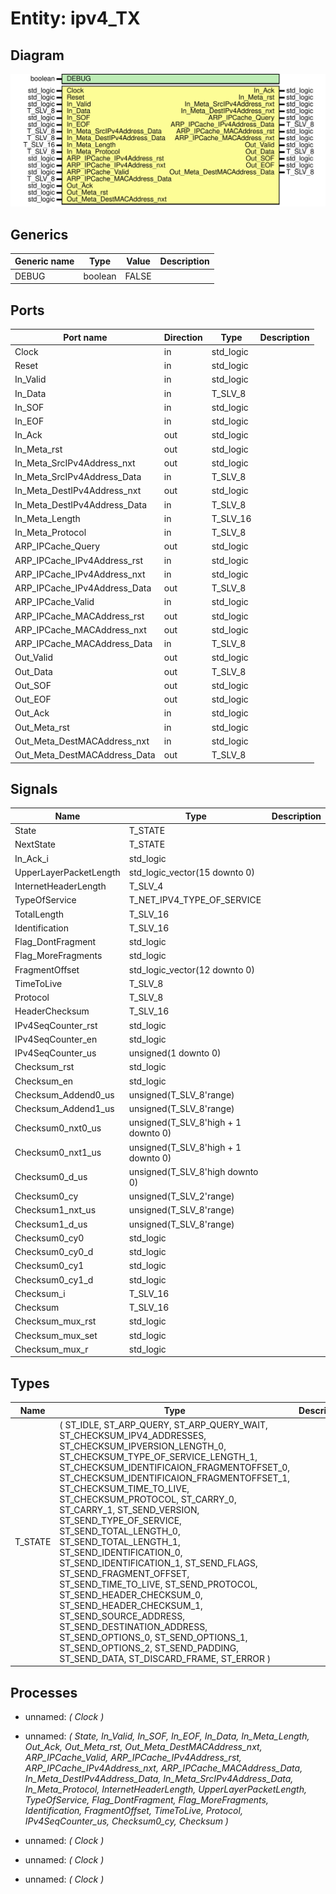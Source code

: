 # Entity: ipv4_TX
## Diagram
![Diagram](ipv4_TX.svg "Diagram")
## Generics
| Generic name | Type    | Value | Description |
| ------------ | ------- | ----- | ----------- |
| DEBUG        | boolean | FALSE |             |
## Ports
| Port name                    | Direction | Type      | Description |
| ---------------------------- | --------- | --------- | ----------- |
| Clock                        | in        | std_logic |             |
| Reset                        | in        | std_logic |             |
| In_Valid                     | in        | std_logic |             |
| In_Data                      | in        | T_SLV_8   |             |
| In_SOF                       | in        | std_logic |             |
| In_EOF                       | in        | std_logic |             |
| In_Ack                       | out       | std_logic |             |
| In_Meta_rst                  | out       | std_logic |             |
| In_Meta_SrcIPv4Address_nxt   | out       | std_logic |             |
| In_Meta_SrcIPv4Address_Data  | in        | T_SLV_8   |             |
| In_Meta_DestIPv4Address_nxt  | out       | std_logic |             |
| In_Meta_DestIPv4Address_Data | in        | T_SLV_8   |             |
| In_Meta_Length               | in        | T_SLV_16  |             |
| In_Meta_Protocol             | in        | T_SLV_8   |             |
| ARP_IPCache_Query            | out       | std_logic |             |
| ARP_IPCache_IPv4Address_rst  | in        | std_logic |             |
| ARP_IPCache_IPv4Address_nxt  | in        | std_logic |             |
| ARP_IPCache_IPv4Address_Data | out       | T_SLV_8   |             |
| ARP_IPCache_Valid            | in        | std_logic |             |
| ARP_IPCache_MACAddress_rst   | out       | std_logic |             |
| ARP_IPCache_MACAddress_nxt   | out       | std_logic |             |
| ARP_IPCache_MACAddress_Data  | in        | T_SLV_8   |             |
| Out_Valid                    | out       | std_logic |             |
| Out_Data                     | out       | T_SLV_8   |             |
| Out_SOF                      | out       | std_logic |             |
| Out_EOF                      | out       | std_logic |             |
| Out_Ack                      | in        | std_logic |             |
| Out_Meta_rst                 | in        | std_logic |             |
| Out_Meta_DestMACAddress_nxt  | in        | std_logic |             |
| Out_Meta_DestMACAddress_Data | out       | T_SLV_8   |             |
## Signals
| Name                   | Type                                | Description |
| ---------------------- | ----------------------------------- | ----------- |
| State                  | T_STATE                             |             |
| NextState              | T_STATE                             |             |
| In_Ack_i               | std_logic                           |             |
| UpperLayerPacketLength | std_logic_vector(15 downto 0)       |             |
| InternetHeaderLength   | T_SLV_4                             |             |
| TypeOfService          | T_NET_IPV4_TYPE_OF_SERVICE          |             |
| TotalLength            | T_SLV_16                            |             |
| Identification         | T_SLV_16                            |             |
| Flag_DontFragment      | std_logic                           |             |
| Flag_MoreFragments     | std_logic                           |             |
| FragmentOffset         | std_logic_vector(12 downto 0)       |             |
| TimeToLive             | T_SLV_8                             |             |
| Protocol               | T_SLV_8                             |             |
| HeaderChecksum         | T_SLV_16                            |             |
| IPv4SeqCounter_rst     | std_logic                           |             |
| IPv4SeqCounter_en      | std_logic                           |             |
| IPv4SeqCounter_us      | unsigned(1 downto 0)                |             |
| Checksum_rst           | std_logic                           |             |
| Checksum_en            | std_logic                           |             |
| Checksum_Addend0_us    | unsigned(T_SLV_8'range)             |             |
| Checksum_Addend1_us    | unsigned(T_SLV_8'range)             |             |
| Checksum0_nxt0_us      | unsigned(T_SLV_8'high + 1 downto 0) |             |
| Checksum0_nxt1_us      | unsigned(T_SLV_8'high + 1 downto 0) |             |
| Checksum0_d_us         | unsigned(T_SLV_8'high downto 0)     |             |
| Checksum0_cy           | unsigned(T_SLV_2'range)             |             |
| Checksum1_nxt_us       | unsigned(T_SLV_8'range)             |             |
| Checksum1_d_us         | unsigned(T_SLV_8'range)             |             |
| Checksum0_cy0          | std_logic                           |             |
| Checksum0_cy0_d        | std_logic                           |             |
| Checksum0_cy1          | std_logic                           |             |
| Checksum0_cy1_d        | std_logic                           |             |
| Checksum_i             | T_SLV_16                            |             |
| Checksum               | T_SLV_16                            |             |
| Checksum_mux_rst       | std_logic                           |             |
| Checksum_mux_set       | std_logic                           |             |
| Checksum_mux_r         | std_logic                           |             |
## Types
| Name    | Type                                                                                                                                                                                                                                                                                                                                                                                                                                                                                                                                                                                                                                                                                                                                                                                                                                                                              | Description |
| ------- | --------------------------------------------------------------------------------------------------------------------------------------------------------------------------------------------------------------------------------------------------------------------------------------------------------------------------------------------------------------------------------------------------------------------------------------------------------------------------------------------------------------------------------------------------------------------------------------------------------------------------------------------------------------------------------------------------------------------------------------------------------------------------------------------------------------------------------------------------------------------------------- | ----------- |
| T_STATE | ( 		ST_IDLE, 			ST_ARP_QUERY,									ST_ARP_QUERY_WAIT, 			ST_CHECKSUM_IPV4_ADDRESSES, 				ST_CHECKSUM_IPVERSION_LENGTH_0,							ST_CHECKSUM_TYPE_OF_SERVICE_LENGTH_1, 				ST_CHECKSUM_IDENTIFICAION_FRAGMENTOFFSET_0,	ST_CHECKSUM_IDENTIFICAION_FRAGMENTOFFSET_1, 				ST_CHECKSUM_TIME_TO_LIVE,				ST_CHECKSUM_PROTOCOL, 			ST_CARRY_0, ST_CARRY_1, 			ST_SEND_VERSION,							ST_SEND_TYPE_OF_SERVICE,	ST_SEND_TOTAL_LENGTH_0,			ST_SEND_TOTAL_LENGTH_1, 			ST_SEND_IDENTIFICATION_0,			ST_SEND_IDENTIFICATION_1,	ST_SEND_FLAGS,							ST_SEND_FRAGMENT_OFFSET, 			ST_SEND_TIME_TO_LIVE,					ST_SEND_PROTOCOL,					ST_SEND_HEADER_CHECKSUM_0,	ST_SEND_HEADER_CHECKSUM_1, 			ST_SEND_SOURCE_ADDRESS, 			ST_SEND_DESTINATION_ADDRESS, 			ST_SEND_OPTIONS_0,						ST_SEND_OPTIONS_1,				ST_SEND_OPTIONS_2,					ST_SEND_PADDING, 			ST_SEND_DATA, 		ST_DISCARD_FRAME, 		ST_ERROR 	) |             |
## Processes
- unnamed: _( Clock )_

- unnamed: _( State, In_Valid, In_SOF, In_EOF, In_Data,
					In_Meta_Length,
					Out_Ack, Out_Meta_rst, Out_Meta_DestMACAddress_nxt,
					ARP_IPCache_Valid, ARP_IPCache_IPv4Address_rst, ARP_IPCache_IPv4Address_nxt, ARP_IPCache_MACAddress_Data,
					In_Meta_DestIPv4Address_Data, In_Meta_SrcIPv4Address_Data, In_Meta_Protocol,
					InternetHeaderLength, UpperLayerPacketLength, TypeOfService, Flag_DontFragment, Flag_MoreFragments,
					Identification, FragmentOffset, TimeToLive, Protocol,
					IPv4SeqCounter_us, Checksum0_cy, Checksum )_

- unnamed: _( Clock )_

- unnamed: _( Clock )_

- unnamed: _( Clock )_

